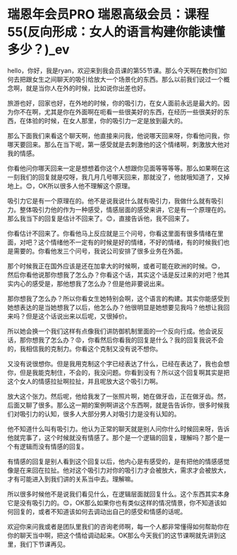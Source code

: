 # 瑞恩年会员PRO 瑞恩高级会员：课程55(反向形成：女人的语言构建你能读懂多少？)_ev

hello，你好，我是ryan，欢迎来到我会员课的第55节课。那么今天啊在教你们如何去把跟女生之间聊天的吸引给放大一个场景化的东西。那么以前我们说过一个概念啊，就是当你人在外的时候，比如说你出差也好。

旅游也好，回家也好，在外地的时候，你的吸引力，在女人面前永远是最大的。因为你不在啊，尤其是你在外面啊在呃看一些很美好的东西，在经历一些很美好的东西，在体验的时候，在女人那里，你的吸引力一定是放到最大的。

那么下面我们来看这个聊天啊，他直接来问我，他说哪天回来呀，你看他问我，你哪天要回来。那么在当下呢，第一感受就是去刺激他的这个情绪啊，刺激放大他对我的情感。

你看他问你哪天回来一定是想想着你这个人想跟你见面等等等等。那么如果啊在这一刻我们的回复就是哎呀，我几月几号哪天回来，那就没了，他就哦知道了，又掉地上。😊，OK所以很多人他不理解这个原理。

吸引力它是有一个原理在的。他不是说我说什么就有吸引力，我做什么就有吸引力。整体吸引力他的作为一种感受，情感层面的感受来讲，它是有一个原理在的。那么我当下的回复是估计不回来了。😊，直接告诉他，我不回来了。

你看估计不回来了。你看他马上反应就是三个问号，你看这里面有很多情绪在里面，对吧？这个情绪他不一定有的时候是好的情绪，不好的情绪，有的时候我们也是需要的。你看他发三个问号，我说公司安排了很多业务在外面。

那个时候我正在国外应该是还在加拿大的时候啊，或者可能在欧洲的时候。😊，然后你看他说那你想我了怎么办？你看这个话，其实这个话是反过来的对吧？他其实内心的感受是，那他想我了怎么办？但是他非要说出来。

那你想我了怎么办？所以你看女生她特别会啊，这个语言的构建。其实你能感受到她想表达的是当她想我了以后，他怎么办？他很明显是她想要见我吗？他想让我回来吗？但是这个话说出来以后呢，又很掉价。

所以她会换一个我们这样有点像我们讲防御机制里面的一个反向行成。他会说反话，那你想我了怎么办？😡，你看然后你看我的回复是什么？我的回复我说不会的，我相信我的克制力。你看这个克制又没有说不想你。

又没有说很想你。但是我用克制这个字已经表达了什么，已经在表达了，我也会想你，但是我能克制住，不会的，我没问题。你看到没有？所以这个回复啊其实是把这个女人的情感拉扯啊拉扯，并且呢放大这个吸引力啊。

放大这个张力。然后呢，他给我发了一张照片啊，她在做牙齿，正在做牙齿。然，后面又聊了很多。那么这一期的案例啊讲这个东西啊，就是告告诉你，很多时候我们对吸引力的认知，很多人大部分男人对吸引力是没有认知的。

他不知道什么叫有吸引力。他认为正常的聊天就是别人问你什么时候回来呀，告诉他就完事了，这个时候就没有情感了。那个是一个逻辑的回复，理解吗？那个是一个有逻辑而没有情感的回复。

有情感的回复是别人看到这个回复以后，他内心是有感受的，是有把他的情感感觉像是在来回在拉扯。他对这个吸引力对你的吸引力才会被放大，需求才会被放大，才有可能进入到我们讲的关系当中去。理解嘛。

所以很多时候他不是说我们看见什么，在逻辑层面就回复什么。这个东西其实本身它是没有吸引力的。😊，OK那么如果你也有类似这样的情况情景，你不知道该如何回复的，或者不知道该如何去调动出自己的感受和情感的话呢。

欢迎你来问我或者是团队里我们的咨询老师啊，每一个人都非常懂得如何帮助你在你的聊天当中啊，把这个情给调动起来。OK那么今天我们的这节课啊就先讲到这里，我们下节课再见。

